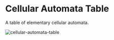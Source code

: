 # Cellular Automata Table
A table of elementary cellular automata.

![cellular-automata-table](https://media.giphy.com/media/1nayKTokGaLWI3ampr/giphy.gif)

